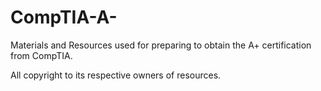 # CompTIA-A-
Materials and Resources used for preparing to obtain the A+ certification from CompTIA.

All copyright to its respective owners of resources.
